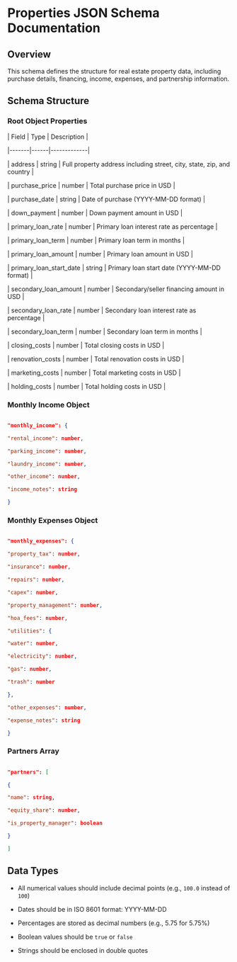# Properties JSON Schema Documentation

## Overview

This schema defines the structure for real estate property data, including purchase details, financing, income, expenses, and partnership information.

## Schema Structure

### Root Object Properties

| Field | Type | Description |

|-------|------|-------------|

| address | string | Full property address including street, city, state, zip, and country |

| purchase_price | number | Total purchase price in USD |

| purchase_date | string | Date of purchase (YYYY-MM-DD format) |

| down_payment | number | Down payment amount in USD |

| primary_loan_rate | number | Primary loan interest rate as percentage |

| primary_loan_term | number | Primary loan term in months |

| primary_loan_amount | number | Primary loan amount in USD |

| primary_loan_start_date | string | Primary loan start date (YYYY-MM-DD format) |

| secondary_loan_amount | number | Secondary/seller financing amount in USD |

| secondary_loan_rate | number | Secondary loan interest rate as percentage |

| secondary_loan_term | number | Secondary loan term in months |

| closing_costs | number | Total closing costs in USD |

| renovation_costs | number | Total renovation costs in USD |

| marketing_costs | number | Total marketing costs in USD |

| holding_costs | number | Total holding costs in USD |

### Monthly Income Object

```json

"monthly_income": {

"rental_income": number,

"parking_income": number,

"laundry_income": number,

"other_income": number,

"income_notes": string

}

```

### Monthly Expenses Object

```json

"monthly_expenses": {

"property_tax": number,

"insurance": number,

"repairs": number,

"capex": number,

"property_management": number,

"hoa_fees": number,

"utilities": {

"water": number,

"electricity": number,

"gas": number,

"trash": number

},

"other_expenses": number,

"expense_notes": string

}

```

### Partners Array

```json

"partners": [

{

"name": string,

"equity_share": number,

"is_property_manager": boolean

}

]

```

## Data Types

- All numerical values should include decimal points (e.g., `100.0` instead of `100`)

- Dates should be in ISO 8601 format: YYYY-MM-DD

- Percentages are stored as decimal numbers (e.g., 5.75 for 5.75%)

- Boolean values should be `true` or `false`

- Strings should be enclosed in double quotes